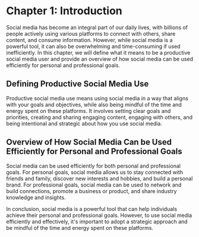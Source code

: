 Chapter 1: Introduction
=======================

Social media has become an integral part of our daily lives, with billions of people actively using various platforms to connect with others, share content, and consume information. However, while social media is a powerful tool, it can also be overwhelming and time-consuming if used inefficiently. In this chapter, we will define what it means to be a productive social media user and provide an overview of how social media can be used efficiently for personal and professional goals.

Defining Productive Social Media Use
------------------------------------

Productive social media use means using social media in a way that aligns with your goals and objectives, while also being mindful of the time and energy spent on these platforms. It involves setting clear goals and priorities, creating and sharing engaging content, engaging with others, and being intentional and strategic about how you use social media.

Overview of How Social Media Can be Used Efficiently for Personal and Professional Goals
----------------------------------------------------------------------------------------

Social media can be used efficiently for both personal and professional goals. For personal goals, social media allows us to stay connected with friends and family, discover new interests and hobbies, and build a personal brand. For professional goals, social media can be used to network and build connections, promote a business or product, and share industry knowledge and insights.

In conclusion, social media is a powerful tool that can help individuals achieve their personal and professional goals. However, to use social media efficiently and effectively, it's important to adopt a strategic approach and be mindful of the time and energy spent on these platforms.
